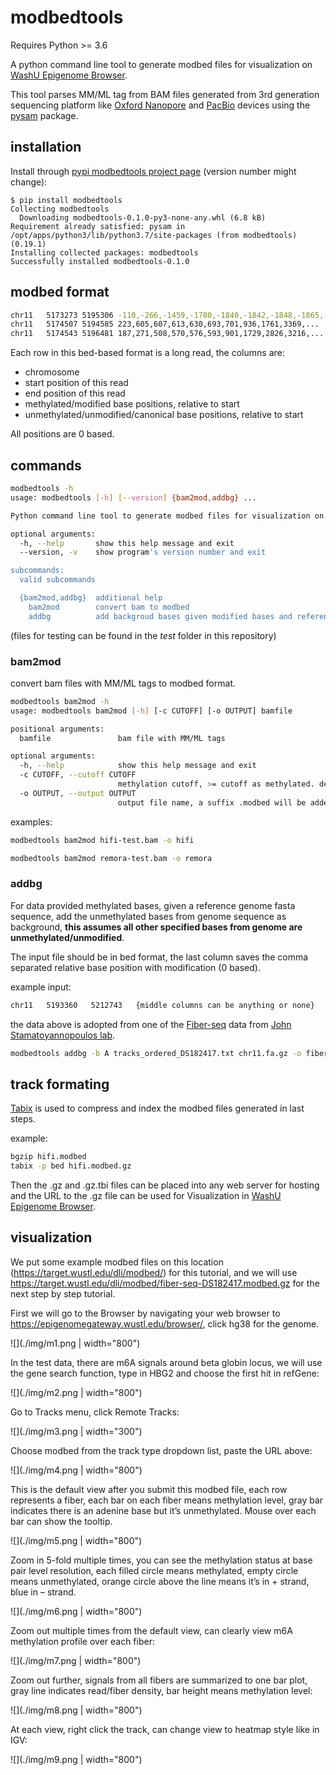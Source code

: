 # modbedtools

Requires Python >= 3.6

A python command line tool to generate modbed files for visualization on [WashU Epigenome Browser](https://epigenomegateway.wustl.edu/).

This tool parses MM/ML tag from BAM files generated from 3rd generation sequencing platform like [Oxford Nanopore](https://nanoporetech.com/applications/investigation/epigenetics) and [PacBio](https://www.pacb.com/products-and-services/applications/epigenetics/) devices using the [pysam](https://pysam.readthedocs.io/en/latest) package.

## installation

Install through [pypi modbedtools project page](https://pypi.org/project/modbedtools/) (version number might change):

```
$ pip install modbedtools
Collecting modbedtools
  Downloading modbedtools-0.1.0-py3-none-any.whl (6.8 kB)
Requirement already satisfied: pysam in /opt/apps/python3/lib/python3.7/site-packages (from modbedtools) (0.19.1)
Installing collected packages: modbedtools
Successfully installed modbedtools-0.1.0
```

## modbed format

```sh
chr11   5173273 5195306 -110,-266,-1459,-1780,-1840,-1842,-1848,-1865,-1928,-1936,... -396,-1543,-3222,-4195,-4319,-4692,-5352,-5366,-5523,-5838,...
chr11   5174507 5194585 223,605,607,613,630,693,701,936,1761,3369,...  307,544,1280,2017,2859,2994,3116,3249,3790,3935,...
chr11   5174543 5196481 187,271,508,570,576,593,901,1729,2826,3216,...     568,656,664,1985,2961,3083,3703,4115,4286,4882,...
```

Each row in this bed-based format is a long read, the columns are:

* chromosome
* start position of this read
* end position of this read
* methylated/modified base positions, relative to start
* unmethylated/unmodified/canonical base positions, relative to start

All positions are 0 based.

## commands

```bash
modbedtools -h                                                                                    
usage: modbedtools [-h] [--version] {bam2mod,addbg} ...

Python command line tool to generate modbed files for visualization on WashU Epigenome Browser.

optional arguments:
  -h, --help       show this help message and exit
  --version, -v    show program's version number and exit

subcommands:
  valid subcommands

  {bam2mod,addbg}  additional help
    bam2mod        convert bam to modbed
    addbg          add backgroud bases given modified bases and reference sequence
```

(files for testing can be found in the *test* folder in this repository)

### bam2mod

convert bam files with MM/ML tags to modbed format.

```bash
modbedtools bam2mod -h             
usage: modbedtools bam2mod [-h] [-c CUTOFF] [-o OUTPUT] bamfile

positional arguments:
  bamfile               bam file with MM/ML tags

optional arguments:
  -h, --help            show this help message and exit
  -c CUTOFF, --cutoff CUTOFF
                        methylation cutoff, >= cutoff as methylated. default: 0.5
  -o OUTPUT, --output OUTPUT
                        output file name, a suffix .modbed will be added. default: output
```

examples:

```bash
modbedtools bam2mod hifi-test.bam -o hifi
```

```bash
modbedtools bam2mod remora-test.bam -o remora
```

### addbg

For data provided methylated bases, given a reference genome fasta sequence, add the unmethylated bases from genome sequence as background, **this assumes all other specified bases from genome are unmethylated/unmodified**.

The input file should be in bed format, the last column saves the comma separated relative base position with modification (0 based).

example input:

```sh
chr11   5193360   5212743   {middle columns can be anything or none}    21,273,296,307,440,461,475,688,689,694,863...
```

the data above is adopted from one of the [Fiber-seq](https://www.science.org/doi/abs/10.1126/science.aaz1646) data from [John Stamatoyannopoulos lab](http://www.stamlab.org/).

```bash
modbedtools addbg -b A tracks_ordered_DS182417.txt chr11.fa.gz -o fiber-seq-DS182417
```

## track formating

[Tabix](http://www.htslib.org/doc/tabix.html) is used to compress and index the modbed files generated in last steps.

example:

```sh
bgzip hifi.modbed
tabix -p bed hifi.modbed.gz
```

Then the .gz and .gz.tbi files can be placed into any web server for hosting and the URL to the .gz file can be used for Visualization in [WashU Epigenome Browser](https://epigenomegateway.wustl.edu/).

## visualization

We put some example modbed files on this location (<https://target.wustl.edu/dli/modbed/>) for this tutorial, and we will use <https://target.wustl.edu/dli/modbed/fiber-seq-DS182417.modbed.gz> for the next step by step tutorial.

First we will go to the Browser by navigating your web browser to <https://epigenomegateway.wustl.edu/browser/>, click hg38 for the genome.

![](./img/m1.png | width="800")

In the test data, there are m6A signals around beta globin locus, we will use the gene search function, type in HBG2 and choose the first hit in refGene:

![](./img/m2.png | width="800")

Go to Tracks menu, click Remote Tracks:

![](./img/m3.png | width="300")

Choose modbed from the track type dropdown list, paste the URL above:

![](./img/m4.png | width="800")

This is the default view after you submit this modbed file, each row represents a fiber, each bar on each fiber means methylation level, gray bar indicates there is an adenine base but it’s unmethylated. Mouse over each bar can show the tooltip.

![](./img/m5.png | width="800")

Zoom in 5-fold multiple times, you can see the methylation status at base pair level resolution, each filled circle means methylated, empty circle means unmethylated, orange circle above the line means it’s in + strand, blue in – strand.

![](./img/m6.png | width="800")

Zoom out multiple times from the default view, can clearly view m6A methylation profile over each fiber:

![](./img/m7.png | width="800")

Zoom out further, signals from all fibers are summarized to one bar plot, gray line indicates read/fiber density, bar height means methylation level:

![](./img/m8.png | width="800")

At each view, right click the track, can change view to heatmap style like in IGV:

![](./img/m9.png | width="800")
